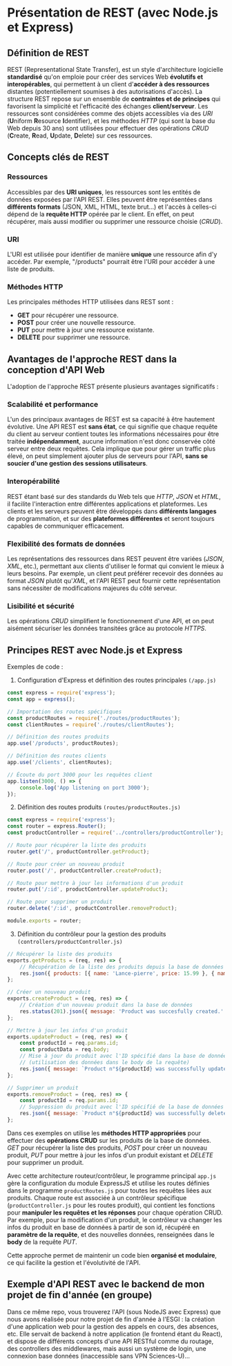 # Présentation de REST (avec Node.js et Express)

## Définition de REST

REST (Representational State Transfer), est un style d'architecture logicielle **standardisé** qu'on emploie pour créer des services Web **évolutifs et interopérables**, qui permettent à un client d'**accéder à des ressources** distantes (potentiellement soumises à des autorisations d'accès). La structure REST repose sur un ensemble de **contraintes et de principes** qui favorisent la simplicité et l'efficacité des échanges **client/serveur**. Les ressources sont considérées comme des objets accessibles via des *URI* (**U**niform **R**esource **I**dentifier), et les méthodes *HTTP* (qui sont la base du Web depuis 30 ans) sont utilisées pour effectuer des opérations *CRUD* (**C**reate, **R**ead, **U**pdate, **D**elete) sur ces ressources.

## Concepts clés de REST

### Ressources
Accessibles par des **URI uniques**, les ressources sont les entités de données exposées par l'API REST. Elles peuvent être représentées dans **différents formats** (JSON, XML, HTML, texte brut...) et l'accès à celles-ci dépend de la **requête HTTP** opérée par le client. En effet, on peut récupérer, mais aussi modifier ou supprimer une ressource choisie (*CRUD*).

### URI 
L'URI est utilisée pour identifier de manière **unique** une ressource afin d'y accéder. Par exemple, "/products" pourrait être l'URI pour accéder à une liste de produits.

### Méthodes HTTP
Les principales méthodes HTTP utilisées dans REST sont :

- **GET** pour récupérer une ressource.
- **POST** pour créer une nouvelle ressource.
- **PUT** pour mettre à jour une ressource existante.
- **DELETE** pour supprimer une ressource.

## Avantages de l'approche REST dans la conception d'API Web

L'adoption de l'approche REST présente plusieurs avantages significatifs :

### Scalabilité et performance
L'un des principaux avantages de REST est sa capacité à être hautement évolutive. Une API REST est **sans état**, ce qui signifie que chaque requête du client au serveur contient toutes les informations nécessaires pour être traitée **indépendamment**, aucune information n'est donc conservée côté serveur entre deux requêtes. Cela implique que pour gérer un traffic plus élevé, on peut simplement ajouter plus de serveurs pour l'API, **sans se soucier d'une gestion des sessions utilisateurs**. 

### Interopérabilité 
REST étant basé sur des standards du Web tels que *HTTP*, *JSON* et *HTML*, il facilite l'interaction entre différentes applications et plateformes.
Les clients et les serveurs peuvent être développés dans **différents langages** de programmation, et sur des **plateformes différentes** et seront toujours capables de communiquer efficacement.

### Flexibilité des formats de données 
Les représentations des ressources dans REST peuvent être variées (*JSON*, *XML*, etc.), permettant aux clients d'utiliser le format qui convient le mieux à leurs besoins.
Par exemple, un client peut préférer recevoir des données au format *JSON* plutôt qu'*XML*, et l'API REST peut fournir cette représentation sans nécessiter de modifications majeures du côté serveur.

### Lisibilité et sécurité 
Les opérations *CRUD* simplifient le fonctionnement d'une API, et on peut aisément sécuriser les données transitées grâce au protocole *HTTPS*.

## Principes REST avec Node.js et Express
Exemples de code :

1. Configuration d'Express et définition des routes principales
``(/app.js)``

```js
const express = require('express');
const app = express();

// Importation des routes spécifiques
const productRoutes = require('./routes/productRoutes');
const clientRoutes = require('./routes/clientRoutes');

// Définition des routes produits
app.use('/products', productRoutes);

// Définition des routes clients
app.use('/clients', clientRoutes);

// Écoute du port 3000 pour les requêtes client
app.listen(3000, () => {
    console.log('App listening on port 3000');
});
```

2. Définition des routes produits
``(routes/productRoutes.js)``

```js
const express = require('express');
const router = express.Router();
const productController = require('../controllers/productController');

// Route pour récupérer la liste des produits
router.get('/', productController.getProduct);

// Route pour créer un nouveau produit
router.post('/', productController.createProduct);

// Route pour mettre à jour les informations d'un produit
router.put('/:id', productController.updateProduct);

// Route pour supprimer un produit
router.delete('/:id', productController.removeProduct);

module.exports = router;
```

3. Définition du contrôleur pour la gestion des produits
``(controllers/productController.js)``

```js
// Récupérer la liste des produits
exports.getProducts = (req, res) => {
    // Récupération de la liste des produits depuis la base de données
    res.json({ products: [{ name: 'Lance-pierre', price: 15.99 }, { name: 'Marteau', price: 12.99 }] });
};

// Créer un nouveau produit
exports.createProduct = (req, res) => {
    // Création d'un nouveau produit dans la base de données
    res.status(201).json({ message: 'Product was succesfully created.' });
};

// Mettre à jour les infos d'un produit
exports.updateProduct = (req, res) => {
    const productId = req.params.id;
    const productData = req.body;
    // Mise à jour du produit avec l'ID spécifié dans la base de données 
    // (utilisation des données dans le body de la requête)
    res.json({ message: `Product n°${productId} was successfully updated.` });
};

// Supprimer un produit
exports.removeProduct = (req, res) => {
    const productId = req.params.id;
    // Suppression du produit avec l'ID spécifié de la base de données
    res.json({ message: `Product n°${productId} was successfully deleted.` });
};
```

Dans ces exemples on utilise les **méthodes HTTP appropriées** pour effectuer des **opérations CRUD** sur les produits de la base de données. *GET* pour récupérer la liste des produits, *POST* pour créer un nouveau produit, *PUT* pour mettre à jour les infos d'un produit existant et *DELETE* pour supprimer un produit.

Avec cette architecture routeur/contrôleur, le programme principal ``app.js`` gère la configuration du module ExpressJS et utilise les routes définies dans le programme ``productRoutes.js`` pour toutes les requêtes liées aux produits. Chaque route est associée à un contrôleur spécifique (``productController.js`` pour les routes produit), qui contient les fonctions pour **manipuler les requêtes et les réponses** pour chaque opération CRUD. 
Par exemple, pour la modification d'un produit, le contrôleur va changer les infos du produit en base de données à partir de son id, récupéré en **paramètre de la requête**, et des nouvelles données, renseignées dans le **body** de la requête *PUT*.

Cette approche permet de maintenir un code bien **organisé et modulaire**, ce qui facilite la gestion et l'évolutivité de l'API.

## Exemple d'API REST avec le backend de mon projet de fin d'année (en groupe)

Dans ce même repo, vous trouverez l'API (sous NodeJS avec Express) que nous avons réalisée pour notre projet de fin d'année à l'ESGI : la création d'une application web pour la gestion des appels en cours, des absences, etc.
Elle servait de backend à notre application (le frontend étant du React), et dispose de différents concepts d'une API RESTful comme du routage, des controllers des middlewares, mais aussi un système de login, une connexion base données (inaccessible sans VPN Sciences-U)...